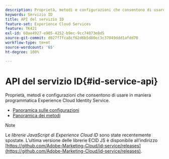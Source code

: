 ```yaml
---
description: Proprietà, metodi e configurazioni che consentono di usare in maniera programmatica Experience Cloud Identity Service.
keywords: Servizio ID
title: API del servizio ID
feature-set: Experience Cloud Services
feature: TK421
exl-id: 60ae4927-e905-4252-b9ec-9cc74073e8d5
source-git-commit: d027f7fca8cf62d6b5d80ec3c37049ddd1afdd70
workflow-type: tm+mt
source-wordcount: '65'
ht-degree: 100%

---
```


# API del servizio ID{#id-service-api}

Proprietà, metodi e configurazioni che consentono di usare in maniera programmatica Experience Cloud Identity Service.

* [Panoramica sulle configurazioni](function-vars/function-vars.md)
* [Panoramica dei metodi](get-set/get-set.md)

>[!NOTE]
>
>Le *librerie JavaScript di Experience Cloud ID* sono state recentemente spostate. L’ultima versione delle librerie ECID JS è disponibile all’indirizzo [https://github.com/Adobe-Marketing-Cloud/id-service/releases](https://github.com/Adobe-Marketing-Cloud/id-service/releases).
